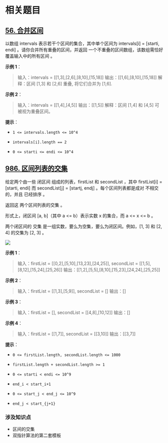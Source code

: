 # 相关题目

## [56. 合并区间](https://leetcode-cn.com/problems/merge-intervals/)

以数组 intervals 表示若干个区间的集合，其中单个区间为 intervals[i] = [starti, endi] 。请你合并所有重叠的区间，并返回 一个不重叠的区间数组，该数组需恰好覆盖输入中的所有区间 。

 

**示例 1**：

> 输入：intervals = [[1,3],[2,6],[8,10],[15,18]]
> 输出：[[1,6],[8,10],[15,18]]
> 解释：区间 [1,3] 和 [2,6] 重叠, 将它们合并为 [1,6].

**示例 2**：

> 输入：intervals = [[1,4],[4,5]]
> 输出：[[1,5]]
> 解释：区间 [1,4] 和 [4,5] 可被视为重叠区间。

**提示**：

* `1 <= intervals.length <= 10^4`

* `intervals[i].length == 2`

* `0 <= starti <= endi <= 10^4`



## [986. 区间列表的交集](https://leetcode-cn.com/problems/interval-list-intersections/)

给定两个由一些 闭区间 组成的列表，firstList 和 secondList ，其中 firstList[i] = [starti, endi] 而 secondList[j] = [startj, endj] 。每个区间列表都是成对 不相交 的，并且 已经排序 。

返回这 两个区间列表的交集 。

形式上，闭区间 [a, b]（其中 a <= b）表示实数 x 的集合，而 a <= x <= b 。

两个闭区间的 交集 是一组实数，要么为空集，要么为闭区间。例如，[1, 3] 和 [2, 4] 的交集为 [2, 3] 。

 ![](https://assets.leetcode.com/uploads/2019/01/30/interval1.png)

**示例 1**：

> 输入：firstList = [[0,2],[5,10],[13,23],[24,25]], secondList = [[1,5],[8,12],[15,24],[25,26]]
> 输出：[[1,2],[5,5],[8,10],[15,23],[24,24],[25,25]]

**示例 2**：

> 输入：firstList = [[1,3],[5,9]], secondList = []
> 输出：[]

**示例 3**：

> 输入：firstList = [], secondList = [[4,8],[10,12]]
> 输出：[]

**示例 4**：

> 输入：firstList = [[1,7]], secondList = [[3,10]]
> 输出：[[3,7]]

**提示**：

* `0 <= firstList.length, secondList.length <= 1000`

* `firstList.length + secondList.length >= 1`

* `0 <= starti < endi <= 10^9`

* `end_i < start_i+1`

* `0 <= start_j < end_j <= 10^9`

* `end_j < start_{j+1}`



### 涉及知识点

* 区间的交集
* 双指针算法的第二套模板

